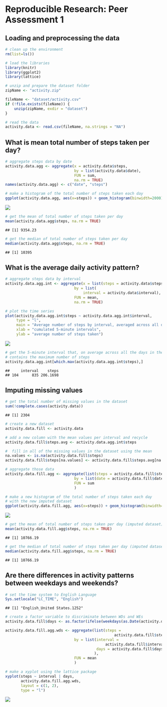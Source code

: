 # Reproducible Research: Peer Assessment 1


## Loading and preprocessing the data


```r
# clean up the environment
rm(list=ls()) 

# load the libraries
library(knitr)
library(ggplot2)
library(lattice)

# unzip and prepare the dataset folder
zipName <- "activity.zip"

fileName <- "dataset/activity.csv" 
if (!file.exists(fileName)) { 
    unzip(zipName, exdir = "dataset") 
}

# read the data
activity.data <- read.csv(fileName, na.strings = "NA")
```

## What is mean total number of steps taken per day?

```r
# aggregate steps data by date
activity.data.agg <- aggregate(x = activity.data$steps,
                               by = list(activity.data$date),
                               FUN = sum,
                               na.rm = TRUE)
names(activity.data.agg) <- c("date", "steps")
```


```r
# make a histogram of the total number of steps taken each day
ggplot(activity.data.agg, aes(x=steps)) + geom_histogram(binwidth=2000)
```

![](PA1_template_files/figure-html/unnamed-chunk-3-1.png) 


```r
# get the mean of total number of steps taken per day
mean(activity.data.agg$steps, na.rm = TRUE)
```

```
## [1] 9354.23
```


```r
# get the median of total number of steps taken per day
median(activity.data.agg$steps, na.rm = TRUE)
```

```
## [1] 10395
```
## What is the average daily activity pattern?


```r
# aggregate steps data by interval
activity.data.agg.int <- aggregate(x = list(steps = activity.data$steps),
                               by = list(
                                   interval = activity.data$interval),
                               FUN = mean,
                               na.rm = TRUE)

# plot the time series
plot(activity.data.agg.int$steps ~ activity.data.agg.int$interval, 
     type = "l",
     main = "Average number of steps by interval, averaged across all days",
     xlab = "cumulated 5-minute intervals",
     ylab = "average number of steps taken")
```

![](PA1_template_files/figure-html/unnamed-chunk-6-1.png) 


```r
# get the 5-minute interval that, on average across all the days in the dataset,
# contains the maximum number of steps
activity.data.agg.int[which.max(activity.data.agg.int$steps),]
```

```
##     interval    steps
## 104      835 206.1698
```

## Imputing missing values

```r
# get the total number of missing values in the dataset
sum(!complete.cases(activity.data))
```

```
## [1] 2304
```


```r
# create a new dataset
activity.data.fill <- activity.data

# add a new column with the mean values per interval and recycle
activity.data.fill$steps.avg <- activity.data.agg.int$steps

#  fill in all of the missing values in the dataset using the mean
na.values <- is.na(activity.data.fill$steps)
activity.data.fill$steps[na.values] <- activity.data.fill$steps.avg[na.values]

# aggregate those data 
activity.data.fill.agg <- aggregate(list(steps = activity.data.fill$steps),
                               by = list(date = activity.data.fill$date),
                               FUN = sum
                               )
```


```r
# make a new histogram of the total number of steps taken each day
# with the new imputed dataset
ggplot(activity.data.fill.agg, aes(x=steps)) + geom_histogram(binwidth=2000)
```

![](PA1_template_files/figure-html/unnamed-chunk-10-1.png) 


```r
# get the mean of total number of steps taken per day (imputed dataset)
mean(activity.data.fill.agg$steps, na.rm = TRUE)
```

```
## [1] 10766.19
```


```r
# get the median of total number of steps taken per day (imputed dataset)
median(activity.data.fill.agg$steps, na.rm = TRUE)
```

```
## [1] 10766.19
```
## Are there differences in activity patterns between weekdays and weekends?


```r
# set the time system to English Language
Sys.setlocale("LC_TIME", "English")
```

```
## [1] "English_United States.1252"
```

```r
# create a factor variable to discriminate between WDs and WEs
activity.data.fill$days <- as.factor(ifelse(weekdays(as.Date(activity.data.fill$date)) %in% c("Saturday","Sunday"), "Weekend", "Weekday"))

activity.data.fill.agg.wds <- aggregate(list(steps =              
                                                 activity.data.fill$steps),
                               by = list(interval =
                                             activity.data.fill$interval,
                                         days = activity.data.fill$days
                                        ),
                               FUN = mean
                               )

# make a xyplot using the lattice package
xyplot(steps ~ interval | days, 
       activity.data.fill.agg.wds, 
       layout = c(1, 2),
       type = "l")
```

![](PA1_template_files/figure-html/unnamed-chunk-13-1.png) 
